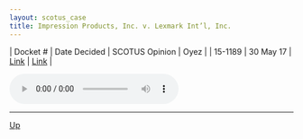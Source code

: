 ```yaml
---
layout: scotus_case
title: Impression Products, Inc. v. Lexmark Int’l, Inc.
---
```


| Docket # | Date Decided | SCOTUS Opinion | Oyez |
| 15-1189 | 30 May 17 | [Link](https://www.supremecourt.gov/opinions/boundvolumes/581BV.pdf#page=424) | [Link](https://www.oyez.org/cases/2016/15-1189) |

<audio controls>
   <source src='./resources/15-1189.mp3' type='audio/mpeg'>
</audio>

<object data='./resources/15-1189.pdf' type='application/pdf'></object>

---

[Up](./README.md)
